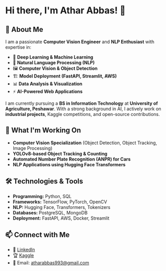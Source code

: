 # Hi there, I'm Athar Abbas! 👋

## 🚀 About Me
I am a passionate **Computer Vision Engineer** and **NLP Enthusiast** with expertise in:
- 🧠 **Deep Learning & Machine Learning**
- 🤖 **Natural Language Processing (NLP)**
- 🖼️ **Computer Vision & Object Detection**
- 🏗️ **Model Deployment (FastAPI, Streamlit, AWS)**
- 📊 **Data Analysis & Visualization**
- ⚡ **AI-Powered Web Applications**

I am currently pursuing a **BS in Information Technology** at **University of Agriculture, Peshawar**. With a strong background in AI, I actively work on **industrial projects**, Kaggle competitions, and open-source contributions.

## 📌 What I'm Working On
- **Computer Vision Specialization** (Object Detection, Object Tracking, Image Processing)
- **YOLOv8-based Object Tracking & Counting**
- **Automated Number Plate Recognition (ANPR) for Cars**
- **NLP Applications using Hugging Face Transformers**

## 🛠️ Technologies & Tools
- **Programming:** Python, SQL
- **Frameworks:** TensorFlow, PyTorch, OpenCV
- **NLP:** Hugging Face, Transformers, Tokenizers
- **Databases:** PostgreSQL, MongoDB
- **Deployment:** FastAPI, AWS, Docker, Streamlit

## 📫 Connect with Me
- 🔗 [LinkedIn](www.linkedin.com/in/atharabbas-993-linkden)
- 🏆 [Kaggle]([https://www.kaggle.com/your-profile](https://www.kaggle.com/atharabbas993))
- 📧 Email: atharabbas993@gmail.com

